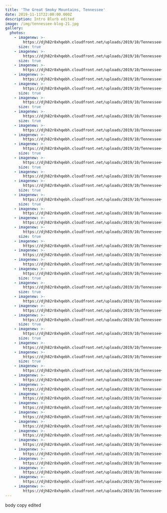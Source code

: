```yaml
---
title: 'The Great Smoky Mountains, Tennessee'
date: 2019-11-11T22:00:00.000Z
description: Intro Blurb edited
image: /img/tennessee-blog-21.jpg
gallery:
  photos:
    - imagenew: >-
        https://djh82r8xhqebh.cloudfront.net/uploads/2019/10/Tennessee+Blog-1.jpg
      size: true
    - imagenew: >-
        https://djh82r8xhqebh.cloudfront.net/uploads/2019/10/Tennessee+Blog-2.jpg
      size: true
    - imagenew: >-
        https://djh82r8xhqebh.cloudfront.net/uploads/2019/10/Tennessee+Blog-3.jpg
    - imagenew: >-
        https://djh82r8xhqebh.cloudfront.net/uploads/2019/10/Tennessee+Blog-4.jpg
    - imagenew: >-
        https://djh82r8xhqebh.cloudfront.net/uploads/2019/10/Tennessee+Blog-5.jpg
      size: true
    - imagenew: >-
        https://djh82r8xhqebh.cloudfront.net/uploads/2019/10/Tennessee+Blog-6.jpg
      size: true
    - imagenew: >-
        https://djh82r8xhqebh.cloudfront.net/uploads/2019/10/Tennessee+Blog-7.jpg
      size: true
    - imagenew: >-
        https://djh82r8xhqebh.cloudfront.net/uploads/2019/10/Tennessee+Blog-8.jpg
    - imagenew: >-
        https://djh82r8xhqebh.cloudfront.net/uploads/2019/10/Tennessee+Blog-9.jpg
    - imagenew: >-
        https://djh82r8xhqebh.cloudfront.net/uploads/2019/10/Tennessee+Blog-10.jpg
      size: true
    - imagenew: >-
        https://djh82r8xhqebh.cloudfront.net/uploads/2019/10/Tennessee+Blog-11.jpg
      size: true
    - imagenew: >-
        https://djh82r8xhqebh.cloudfront.net/uploads/2019/10/Tennessee+Blog-12.jpg
    - imagenew: >-
        https://djh82r8xhqebh.cloudfront.net/uploads/2019/10/Tennessee+Blog-13.jpg
      size: true
    - imagenew: >-
        https://djh82r8xhqebh.cloudfront.net/uploads/2019/10/Tennessee+Blog-14.jpg
      size: true
    - imagenew: >-
        https://djh82r8xhqebh.cloudfront.net/uploads/2019/10/Tennessee+Blog-15.jpg
    - imagenew: >-
        https://djh82r8xhqebh.cloudfront.net/uploads/2019/10/Tennessee+Blog-16.jpg
    - imagenew: >-
        https://djh82r8xhqebh.cloudfront.net/uploads/2019/10/Tennessee+Blog-17.jpg
      size: true
    - imagenew: >-
        https://djh82r8xhqebh.cloudfront.net/uploads/2019/10/Tennessee+Blog-18.jpg
    - imagenew: >-
        https://djh82r8xhqebh.cloudfront.net/uploads/2019/10/Tennessee+Blog-19.jpg
    - imagenew: >-
        https://djh82r8xhqebh.cloudfront.net/uploads/2019/10/Tennessee+Blog-20.jpg
    - imagenew: >-
        https://djh82r8xhqebh.cloudfront.net/uploads/2019/10/Tennessee+Blog-21.jpg
      size: true
    - imagenew: >-
        https://djh82r8xhqebh.cloudfront.net/uploads/2019/10/Tennessee+Blog-22.jpg
      size: true
    - imagenew: >-
        https://djh82r8xhqebh.cloudfront.net/uploads/2019/10/Tennessee+Blog-23.jpg
    - imagenew: >-
        https://djh82r8xhqebh.cloudfront.net/uploads/2019/10/Tennessee+Blog-24.jpg
    - imagenew: >-
        https://djh82r8xhqebh.cloudfront.net/uploads/2019/10/Tennessee+Blog-25.jpg
      size: true
    - imagenew: >-
        https://djh82r8xhqebh.cloudfront.net/uploads/2019/10/Tennessee+Blog-26.jpg
      size: true
    - imagenew: >-
        https://djh82r8xhqebh.cloudfront.net/uploads/2019/10/Tennessee+Blog-27.jpg
    - imagenew: >-
        https://djh82r8xhqebh.cloudfront.net/uploads/2019/10/Tennessee+Blog-28.jpg
      size: true
    - imagenew: >-
        https://djh82r8xhqebh.cloudfront.net/uploads/2019/10/Tennessee+Blog-29.jpg
    - imagenew: >-
        https://djh82r8xhqebh.cloudfront.net/uploads/2019/10/Tennessee+Blog-30.jpg
    - imagenew: >-
        https://djh82r8xhqebh.cloudfront.net/uploads/2019/10/Tennessee+Blog-31.jpg
    - imagenew: >-
        https://djh82r8xhqebh.cloudfront.net/uploads/2019/10/Tennessee+Blog-32.jpg
    - imagenew: >-
        https://djh82r8xhqebh.cloudfront.net/uploads/2019/10/Tennessee+Blog-33.jpg
    - imagenew: >-
        https://djh82r8xhqebh.cloudfront.net/uploads/2019/10/Tennessee+Blog-34.jpg
    - imagenew: >-
        https://djh82r8xhqebh.cloudfront.net/uploads/2019/10/Tennessee+Blog-35.jpg
    - imagenew: >-
        https://djh82r8xhqebh.cloudfront.net/uploads/2019/10/Tennessee+Blog-36.jpg
    - imagenew: >-
        https://djh82r8xhqebh.cloudfront.net/uploads/2019/10/Tennessee+Blog-37.jpg
    - imagenew: >-
        https://djh82r8xhqebh.cloudfront.net/uploads/2019/10/Tennessee+Blog-38.jpg
    - imagenew: >-
        https://djh82r8xhqebh.cloudfront.net/uploads/2019/10/Tennessee+Blog-39.jpg
    - imagenew: >-
        https://djh82r8xhqebh.cloudfront.net/uploads/2019/10/Tennessee+Blog-40.jpg
    - imagenew: >-
        https://djh82r8xhqebh.cloudfront.net/uploads/2019/10/Tennessee+Blog-41.jpg
    - imagenew: >-
        https://djh82r8xhqebh.cloudfront.net/uploads/2019/10/Tennessee+Blog-42.jpg
---
```

body copy edited
